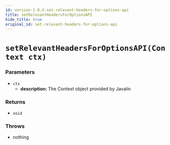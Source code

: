 ```yaml
---
id: version-1.0.X-set-relevant-headers-for-options-api
title: setRelevantHeadersForOptionsAPI
hide_title: true
original_id: set-relevant-headers-for-options-api
---
```


# `setRelevantHeadersForOptionsAPI(Context ctx)`

### Parameters
- `ctx`
    - **description:** The Context object provided by Javalin

### Returns
- `void`

### Throws
- nothing